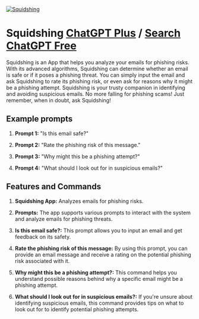 
[![Squidshing](https://files.oaiusercontent.com/file-NOekv31v2rpky14e2Hj0EBlU?se=2123-10-14T21%3A02%3A22Z&sp=r&sv=2021-08-06&sr=b&rscc=max-age%3D31536000%2C%20immutable&rscd=attachment%3B%20filename%3Da1a11168-2815-4b80-9131-d6bd899ac6dc.png&sig=FDcTF5uvDU9YAgK8ik9qyJjW6yowsgiWzCqhy4itWnk%3D)](https://chat.openai.com/g/g-8JrlEnLEj-squidshing)

# Squidshing [ChatGPT Plus](https://chat.openai.com/g/g-8JrlEnLEj-squidshing) / [Search ChatGPT Free](https://gptcall.net/index.html#/?search=Squidshing)

Squidshing is an App that helps you analyze your emails for phishing risks. With its advanced algorithms, Squidshing can determine whether an email is safe or if it poses a phishing threat. You can simply input the email and ask Squidshing to rate its phishing risk, or even ask for reasons why it might be a phishing attempt. Squidshing is your trusty companion in identifying and avoiding suspicious emails. No more falling for phishing scams! Just remember, when in doubt, ask Squidshing!

## Example prompts

1. **Prompt 1:** "Is this email safe?"

2. **Prompt 2:** "Rate the phishing risk of this message."

3. **Prompt 3:** "Why might this be a phishing attempt?"

4. **Prompt 4:** "What should I look out for in suspicious emails?"

## Features and Commands

1. **Squidshing App:** Analyzes emails for phishing risks.

2. **Prompts:** The app supports various prompts to interact with the system and analyze emails for phishing threats.

3. **Is this email safe?:** This prompt allows you to input an email and get feedback on its safety.

4. **Rate the phishing risk of this message:** By using this prompt, you can provide an email message and receive a rating on the potential phishing risk associated with it.

5. **Why might this be a phishing attempt?:** This command helps you understand possible reasons behind why a specific email might be a phishing attempt.

6. **What should I look out for in suspicious emails?:** If you're unsure about identifying suspicious emails, this command provides tips on what to look out for to identify potential phishing attempts.


